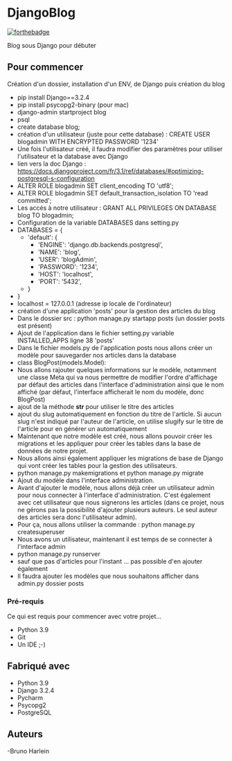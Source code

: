# DjangoBlog

[![forthebadge](http://forthebadge.com/images/badges/built-with-love.svg)](http://forthebadge.com)  

Blog sous Django pour débuter

## Pour commencer

Création d'un dossier, installation d'un ENV, de Django puis création du blog 

- pip install Django==3.2.4
- pip install psycopg2-binary (pour mac)
- django-admin startproject blog
- psql
- create database blog;
- création d'un utilisateur (juste pour cette database) : CREATE USER blogadmin WITH ENCRYPTED PASSWORD '1234'
- Une fois l'utilisateur créé, il faudra modifier des paramètres pour utiliser l'utilisateur et la database avec Django
- lien vers la doc Django : https://docs.djangoproject.com/fr/3.1/ref/databases/#optimizing-postgresql-s-configuration
- ALTER ROLE blogadmin SET client_encoding TO 'utf8';
- ALTER ROLE blogadmin SET default_transaction_isolation TO 'read committed';
- Les accés à notre utilisateur : GRANT ALL PRIVILEGES ON DATABASE blog TO blogadmin;
- Configuration de la variable DATABASES dans setting.py
- DATABASES = {
    - 'default': {
        - 'ENGINE': 'django.db.backends.postgresql',
        - 'NAME': 'blog',
        - 'USER': 'blogAdmin',
        - 'PASSWORD': '1234',
        - 'HOST': 'localhost',
        - 'PORT': '5432',
    - }
- }
- localhost = 127.0.0.1 (adresse ip locale de l'ordinateur)
- création d'une application 'posts' pour la gestion des articles du blog
- Dans le dossier src : python manage.py startapp posts (un dossier posts est présent)
- Ajout de l'application dans le fichier setting.py variable INSTALLED_APPS ligne 38 'posts'
- Dans le fichier models.py de l'application posts nous allons créer un modèle pour sauvegarder nos articles dans la database
- class BlogPost(models.Model):
- Nous allons rajouter quelques informations sur le modèle, notamment une classe Meta qui va nous permettre de modifier 
  l'ordre d'affichage par défaut des articles dans l'interface d'administration ainsi que le nom affiché (par défaut, l'interface afficherait le nom du modèle, donc BlogPost)
- ajout de la méthode __str__ pour utiliser le titre des articles
- ajout du slug automatiquement en fonction du titre de l'article. Si aucun slug n'est indiqué par l'auteur de l'article, on utilise slugify sur le titre de l'article pour en générer un automatiquement
- Maintenant que notre modèle est créé, nous allons pouvoir créer les migrations et les appliquer pour créer les tables dans la base de données de notre projet.
- Nous allons ainsi également appliquer les migrations de base de Django qui vont créer les tables pour la gestion des utilisateurs.
- python manage.py makemigrations et python manage.py migrate
- Ajout du modèle dans l'interface administration.
- Avant d'ajouter le modèle, nous allons déjà créer un utilisateur admin pour nous connecter à l'interface d'administration. C'est également avec cet utilisateur que nous signerons les articles (dans ce projet, nous ne gérons pas la possibilité d'ajouter plusieurs auteurs. Le seul auteur des articles sera donc l'utilisateur admin).
- Pour ça, nous allons utiliser la commande : python manage.py createsuperuser 
- Nous avons un utilisateur, maintenant il est temps de se connecter à l'interface admin 
- python manage.py runserver
- sauf que pas d'articles pour l'instant ... pas possible d'en ajouter également 
- Il faudra ajouter les modèles que nous souhaitons afficher dans admin.py dossier posts




### Pré-requis

Ce qui est requis pour commencer avec votre projet...

- Python 3.9
- Git
- Un IDE ;-)

## Fabriqué avec

* Python 3.9
* Django 3.2.4
* Pycharm
* Psycopg2
* PostgreSQL

## Auteurs

-Bruno Harlein



